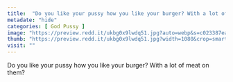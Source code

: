 ```yaml
---
title:  "Do you like your pussy how you like your burger? With a lot of meat on them?"
metadate: "hide"
categories: [ God Pussy ]
image: "https://preview.redd.it/ukbg0x9lwdq51.jpg?auto=webp&s=c023387eae5796425d499744ea6b55a2dc0ed1d7"
thumb: "https://preview.redd.it/ukbg0x9lwdq51.jpg?width=1080&crop=smart&auto=webp&s=4d01ea32ce8c466caaf12bbbf0777aba4372b2ab"
visit: ""
---
```

Do you like your pussy how you like your burger? With a lot of meat on them?
